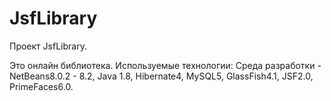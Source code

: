 # JsfLibrary

Проект JsfLibrary.

Это онлайн библиотека. 
Используемые технологии: Среда разработки - NetBeans8.0.2 - 8.2, 
Java 1.8, Hibernate4, MySQL5, GlassFish4.1, JSF2.0, PrimeFaces6.0.
